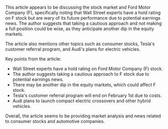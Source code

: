 This article appears to be discussing the stock market and Ford Motor Company (F), specifically noting that Wall Street experts have a hold rating on F stock but are wary of its future performance due to potential earnings news. The author suggests that taking a cautious approach and not making a full position could be wise, as they anticipate another dip in the equity markets.

The article also mentions other topics such as consumer stocks, Tesla's customer referral program, and Audi's plans for electric vehicles.

Key points from the article:

* Wall Street experts have a hold rating on Ford Motor Company (F) stock.
* The author suggests taking a cautious approach to F stock due to potential earnings news.
* There may be another dip in the equity markets, which could affect F stock.
* Tesla's customer referral program will end on February 1st due to costs.
* Audi plans to launch compact electric crossovers and other hybrid vehicles.

Overall, the article seems to be providing market analysis and news related to consumer stocks and automotive companies.